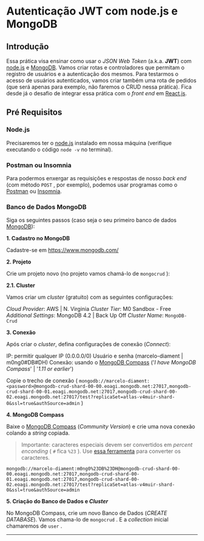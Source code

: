 # Autenticação JWT com node.js e MongoDB

## Introdução

Essa prática visa ensinar como usar o _JSON Web Token_ (a.k.a. **JWT**) com [node.js](http://nodejs.org/en/download) e [MongoDB](https://www.mongodb.com/). Vamos criar rotas e controladores que permitam o registro de usuários e a autenticação dos mesmos. Para testarmos o acesso de usuários autenticados, vamos criar também uma rota de pedidos (que será apenas para exemplo, não faremos o CRUD nessa prática). Fica desde já o desafio de integrar essa prática com o _front end_ em [React.js](https://pt-br.reactjs.org/).

## Pré Requisitos

### Node.js

Precisaremos ter o [node.js](http://nodejs.org/en/download) instalado em nossa máquina (verifique executando o código `node -v` no terminal).

### Postman ou Insomnia

Para podermos enxergar as requisições e respostas de nosso _back end_ (com método `POST` , por exemplo), podemos usar programas como o [Postman](https://www.postman.com/) ou [Insomnia](https://insomnia.rest/download/).

### Banco de Dados MongoDB

Siga os seguintes passos (caso seja o seu primeiro banco de dados [MongoDB](https://www.mongodb.com/)):

**1. Cadastro no MongoDB**

Cadastre-se em https://www.mongodb.com/

**2. Projeto**

Crie um projeto novo (no projeto vamos chamá-lo de `mongocrud` ):

**2.1. Cluster**

Vamos criar um _cluster_ (gratuito) com as seguintes configurações:

_Cloud Provider_: AWS | N. Virginia
_Cluster Tier_: M0 Sandbox - Free
_Additional Settings_: MongoDB 4.2 | Back Up Off
_Cluster Name_: `MongoDB-Crud`

**3. Conexão**

Após criar o _cluster_, defina configurações de conexão (_Connect_):

IP: permitir qualquer IP (0.0.0.0/0)
Usuário e senha (marcelo-diament | m0ng0#DB#DH)
Conexão: usando o [MongoDB Compass](https://docs.mongodb.com/manual/installation/) ('_I have MongoDB Compass_' | '_1.11 or earlier_')

Copie o trecho de conexão ( `mongodb://marcelo-diament:<password>@mongodb-crud-shard-00-00.eoagi.mongodb.net:27017,mongodb-crud-shard-00-01.eoagi.mongodb.net:27017,mongodb-crud-shard-00-02.eoagi.mongodb.net:27017/test?replicaSet=atlas-v4muir-shard-0&ssl=true&authSource=admin` )

**4. MongoDB Compass**

Baixe o [MongoDB Compass](https://docs.mongodb.com/manual/installation/) (_Community Version_) e crie uma nova conexão colando a _string_ copiada.

> Importante: caracteres especiais devem ser convertidos em _percent enconding_ ( `#` fica `%23` ). Use [essa ferramenta](https://www.url-encode-decode.com/) para converter os caracteres.

 `mongodb://marcelo-diament:m0ng0%23DB%23DH@mongodb-crud-shard-00-00.eoagi.mongodb.net:27017,mongodb-crud-shard-00-01.eoagi.mongodb.net:27017,mongodb-crud-shard-00-02.eoagi.mongodb.net:27017/test?replicaSet=atlas-v4muir-shard-0&ssl=true&authSource=admin`

**5. Criação do Banco de Dados e _Cluster_**

No MongoDB Compass, crie um novo Banco de Dados (_CREATE DATABASE_). Vamos chama-lo de `mongocrud` . E a _collection_ inicial chamaremos de `user` .

___
